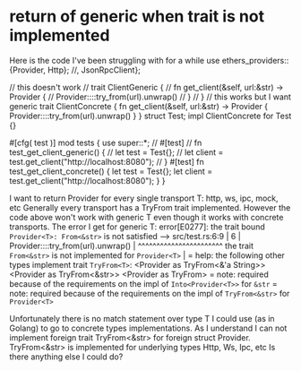
# return of generic when trait is not implemented

Here is the code I've been struggling with for a while
use ethers_providers::{Provider, Http}; //, JsonRpcClient};

// this doesn't work
// trait ClientGeneric<T> {
//     fn get_client(&self, url:&str) -> Provider<T> {
//         Provider::<T>::try_from(url).unwrap()
//     }
// }
// this works but I want generic
trait ClientConcrete {
    fn get_client(&self, url:&str) -> Provider<Http> {
        Provider::<Http>::try_from(url).unwrap()
    }
}
struct Test;
impl ClientConcrete for Test {}

#[cfg( test )]
mod tests {
    use super::*;
    // #[test]
    // fn test_get_client_generic() {
    //     let test = Test{};
    //     let client = test.get_client("http://localhost:8080");
    // }
    #[test]
    fn test_get_client_concrete() {
        let test = Test{};
        let client = test.get_client("http://localhost:8080");
    }
}

I want to return Provider<T> for every single transport T: http, ws, ipc, mock, etc
Generally every transport has a TryFrom trait implemented. However the code above won't work with generic T even though it works with concrete transports. The error I get for generic T:
error[E0277]: the trait bound `Provider<T>: From<&str>` is not satisfied
 --> src/test.rs:6:9
  |
6 |         Provider::<T>::try_from(url).unwrap()
  |         ^^^^^^^^^^^^^^^^^^^^^^^ the trait `From<&str>` is not implemented for `Provider<T>`
  |
  = help: the following other types implement trait `TryFrom<T>`:
            <Provider<Http> as TryFrom<&'a String>>
            <Provider<Http> as TryFrom<&str>>
            <Provider<Http> as TryFrom<String>>
  = note: required because of the requirements on the impl of `Into<Provider<T>>` for `&str`
  = note: required because of the requirements on the impl of `TryFrom<&str>` for `Provider<T>`

Unfortunately there is no match statement over type T I could use (as in Golang) to go to concrete types implementations.
As I understand I can not implement foreign trait TryFrom<&str> for foreign struct Provider<T>. TryFrom<&str> is implemented for underlying types Http, Ws, Ipc, etc
Is there anything else I could do?

        